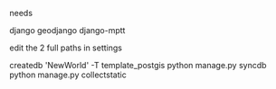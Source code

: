needs

django
geodjango
django-mptt

edit the 2 full paths in settings


createdb 'NewWorld' -T template_postgis
python manage.py syncdb
python manage.py collectstatic


